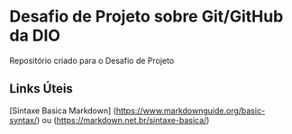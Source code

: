 # Desafio de Projeto sobre Git/GitHub da DIO
Repositório criado para o Desafio de Projeto

## Links Úteis
[Sintaxe Basica Markdown] (https://www.markdownguide.org/basic-syntax/) ou (https://markdown.net.br/sintaxe-basica/)
